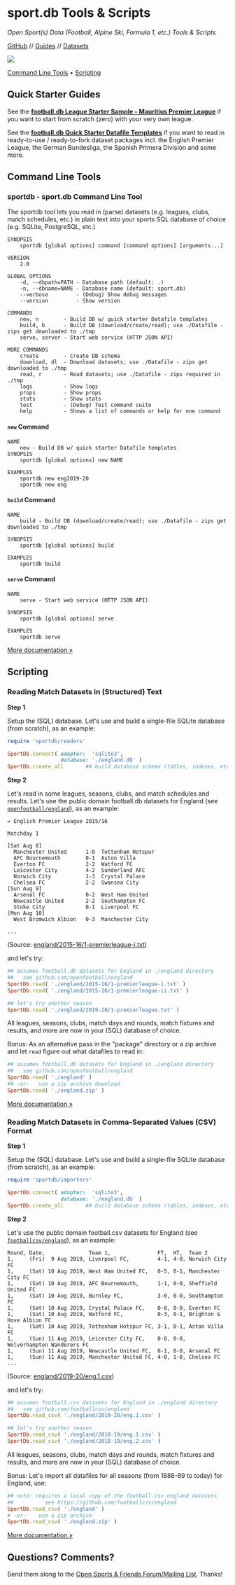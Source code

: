 # sport.db Tools & Scripts

_Open Sport(s) Data (Football, Alpine Ski, Formula 1, etc.) Tools & Scripts_


[GitHub](https://github.com/sportdb) // 
[Guides](https://github.com/sportdb/docs) // 
[Datasets](https://github.com/sportdb/datasets) 


![](i/sportdb-models.png)


[Command Line Tools](#command-line-tools)  •
[Scripting](#scripting)


## Quick Starter Guides

See the **[football.db League Starter Sample - Mauritius Premier League](https://github.com/openfootball/league-starter)**
if you want to start from scratch (zero) with your very own league.

See the **[football.db Quick Starter Datafile Templates](https://github.com/openfootball/quick-starter)** if you want to read in ready-to-use /
ready-to-fork dataset packages incl. the English Premier League, the German
Bundesliga, the Spanish Primera División and some more.


## Command Line Tools


### sportdb - sport.db Command Line Tool

The sportdb tool lets you read in (parse) datasets (e.g. leagues, clubs, match schedules, etc.) 
in plain text into your sports SQL database of choice (e.g. SQLite, PostgreSQL, etc.)

```
SYNOPSIS
    sportdb [global options] command [command options] [arguments...]

VERSION
    2.0

GLOBAL OPTIONS
    -d, --dbpath=PATH - Database path (default: .)
    -n, --dbname=NAME - Database name (default: sport.db)
    --verbose         - (Debug) Show debug messages
    --version         - Show version

COMMANDS
    new, n        - Build DB w/ quick starter Datafile templates
    build, b      - Build DB (download/create/read); use ./Datafile - zips get downloaded to ./tmp
    serve, server - Start web service (HTTP JSON API)

MORE COMMANDS    
    create        - Create DB schema
    download, dl  - Download datasets; use ./Datafile - zips get downloaded to ./tmp
    read, r       - Read datasets; use ./Datafile - zips required in ./tmp
    logs          - Show logs
    props         - Show props
    stats         - Show stats
    test          - (Debug) Test command suite
    help          - Shows a list of commands or help for one command
```


#### `new` Command

```
NAME
    new - Build DB w/ quick starter Datafile templates
SYNOPSIS
    sportdb [global options] new NAME

EXAMPLES
    sportdb new eng2019-20
    sportdb new eng
```


#### `build` Command

```
NAME
    build - Build DB (download/create/read); use ./Datafile - zips get downloaded to ./tmp

SYNOPSIS
    sportdb [global options] build

EXAMPLES
    sportdb build
```


#### `serve` Command

```
NAME
    serve - Start web service (HTTP JSON API)

SYNOPSIS
    sportdb [global options] serve

EXAMPLES
    sportdb serve
```

[More documentation »](https://github.com/sportdb/sport.db/tree/master/sportdb)



## Scripting

### Reading Match Datasets in (Structured) Text

**Step 1**

Setup the (SQL) database. Let's use and build a single-file SQLite database (from scratch),
as an example:

``` ruby
require 'sportdb/readers'

SportDb.connect( adapter:  'sqlite3',
                 database: './england.db' )
SportDb.create_all       ## build database schema (tables, indexes, etc.)
```

**Step 2**

Let's read in some leagues, seasons, clubs, and match schedules and results.
Let's use the public domain football.db datasets for England (see [`openfootball/england`](https://github.com/openfootball/england)), as an example:


```
= English Premier League 2015/16

Matchday 1

[Sat Aug 8]
  Manchester United      1-0  Tottenham Hotspur
  AFC Bournemouth        0-1  Aston Villa
  Everton FC             2-2  Watford FC
  Leicester City         4-2  Sunderland AFC
  Norwich City           1-3  Crystal Palace
  Chelsea FC             2-2  Swansea City
[Sun Aug 9]
  Arsenal FC             0-2  West Ham United
  Newcastle United       2-2  Southampton FC
  Stoke City             0-1  Liverpool FC
[Mon Aug 10]
  West Bromwich Albion   0-3  Manchester City

...
```

(Source: [england/2015-16/1-premierleague-i.txt](https://github.com/openfootball/england/blob/master/2015-16/1-premierleague-i.txt))

and let's try:

``` ruby
## assumes football.db datasets for England in ./england directory
##   see github.com/openfootball/england
SportDb.read( './england/2015-16/1-premierleague-i.txt' )
SportDb.read( './england/2015-16/1-premierleague-ii.txt' )

## let's try another season
SportDb.read( './england/2019-20/1-premierleague.txt' )
```

All leagues, seasons, clubs, match days and rounds, match fixtures and results,
and more are now in your (SQL) database of choice.

Bonus: As an alternative pass in the "package" directory or a zip archive and let `read` figure
out what datafiles to read in:

``` ruby
## assumes football.db datasets for England in ./england directory
##   see github.com/openfootball/england
SportDb.read( './england' )
## -or-   use a zip archive download
SportDb.read( './england.zip' )
```

[More documentation »](https://github.com/sportdb/sport.db/tree/master/sportdb-readers)


### Reading Match Datasets in Comma-Separated Values (CSV) Format

**Step 1**

Setup the (SQL) database. Let's use and build a single-file SQLite database (from scratch),
as an example:

``` ruby
require 'sportdb/importers'

SportDb.connect( adapter:  'sqlite3',
                 database: './england.db' )
SportDb.create_all       ## build database schema (tables, indexes, etc.)
```


**Step 2**

Let's use the public domain football.csv datasets for England (see [`footballcsv/england`](https://github.com/footballcsv/england)), as an example:

```
Round, Date,              Team 1,               FT,  HT,  Team 2
1,     (Fri)  9 Aug 2019, Liverpool FC,         4-1, 4-0, Norwich City FC
1,     (Sat) 10 Aug 2019, West Ham United FC,   0-5, 0-1, Manchester City FC
1,     (Sat) 10 Aug 2019, AFC Bournemouth,      1-1, 0-0, Sheffield United FC
1,     (Sat) 10 Aug 2019, Burnley FC,           3-0, 0-0, Southampton FC
1,     (Sat) 10 Aug 2019, Crystal Palace FC,    0-0, 0-0, Everton FC
1,     (Sat) 10 Aug 2019, Watford FC,           0-3, 0-1, Brighton & Hove Albion FC
1,     (Sat) 10 Aug 2019, Tottenham Hotspur FC, 3-1, 0-1, Aston Villa FC
1,     (Sun) 11 Aug 2019, Leicester City FC,    0-0, 0-0, Wolverhampton Wanderers FC
1,     (Sun) 11 Aug 2019, Newcastle United FC,  0-1, 0-0, Arsenal FC
1,     (Sun) 11 Aug 2019, Manchester United FC, 4-0, 1-0, Chelsea FC
...
```
(Source: [england/2019-20/eng.1.csv](https://github.com/footballcsv/england/blob/master/2010s/2019-20/eng.1.csv))


and let's try:

``` ruby
## assumes football.csv datasets for England in ./england directory
##   see github.com/footballcsv/england
SportDb.read_csv( './england/2019-20/eng.1.csv' )

## let's try another season
SportDb.read_csv( './england/2018-19/eng.1.csv' )
SportDb.read_csv( './england/2018-19/eng.2.csv' )
```

All leagues, seasons, clubs, match days and rounds, match fixtures and results,
and more are now in your (SQL) database of choice.


Bonus: Let's import all datafiles for all seasons (from 1888-89 to today)
for England, use:

``` ruby
## note: requires a local copy of the football.csv england datasets
##          see https://github.com/footballcsv/england
SportDb.read_csv( './england' )
# -or-    use a zip archive
SportDb.read_csv( './england.zip' )
```

[More documentation »](https://github.com/sportdb/sport.db/tree/master/sportdb-importers)


## Questions? Comments?

Send them along to the
[Open Sports & Friends Forum/Mailing List](http://groups.google.com/group/opensport).
Thanks!
